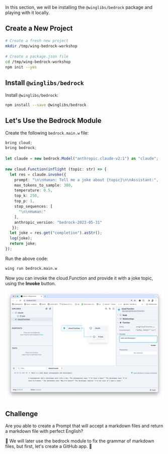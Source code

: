 In this section, we will be installing the `@winglibs/bedrock` package and playing with it locally.

## Create a New Project

```sh
# Create a fresh new project
mkdir /tmp/wing-bedrock-workshop

# Create a package.json file
cd /tmp/wing-bedrock-workshop
npm init --yes
```

## Install `@winglibs/bedrock`

Install `@winglibs/bedrock`:

```sh
npm install --save @winglibs/bedrock
```

## Let's Use the Bedrock Module

Create the following `bedrock.main.w` file:

```ts
bring cloud;
bring bedrock;

let claude = new bedrock.Model("anthropic.claude-v2:1") as "claude";

new cloud.Function(inflight (topic: str) => {
  let res = claude.invoke({
    prompt: "\n\nHuman: Tell me a joke about {topic}\n\nAssistant:",
    max_tokens_to_sample: 300,
    temperature: 0.5,
    top_k: 250,
    top_p: 1,
    stop_sequences: [
      "\n\nHuman:"
    ],
    anthropic_version: "bedrock-2023-05-31"
   });
  let joke = res.get("completion").asStr();
  log(joke);
  return joke;
});
```

Run the above code:

```sh
wing run bedrock.main.w
```

Now you can invoke the cloud.Function and provide it with a joke topic, using the **Invoke** button.

![Console Invoke](./assets/bedrock-console.png)


## Challenge

Are you able to create a Prompt that will accept a markdown files 
and return a markdown file with perfect English?

🚀 We will later use the bedrock module to fix the grammar of markdown files, but first, let's create a GitHub app. 🚀
